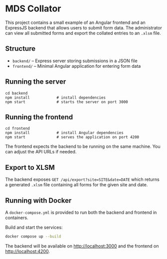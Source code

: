 # MDS Collator

This project contains a small example of an Angular frontend and an ExpressJS backend
that allows users to submit form data. The administrator can view all submitted forms
and export the collated entries to an `.xlsm` file.

## Structure
- `backend/` – Express server storing submissions in a JSON file
- `frontend/` – Minimal Angular application for entering form data

## Running the server
```
cd backend
npm install            # install dependencies
npm start              # starts the server on port 3000
```

## Running the frontend
```
cd frontend
npm install            # install Angular dependencies
npm start              # serves the application on port 4200
```

The frontend expects the backend to be running on the same machine. You can adjust the
API URLs if needed.

## Export to XLSM
The backend exposes `GET /api/export?site=SITE&date=DATE` which returns a generated
`.xlsm` file containing all forms for the given site and date.

## Running with Docker
A `docker-compose.yml` is provided to run both the backend and frontend in
containers.

Build and start the services:

```bash
docker compose up --build
```

The backend will be available on <http://localhost:3000> and the frontend on
<http://localhost:4200>.
